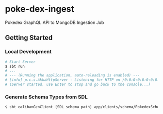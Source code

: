 # poke-dex-ingest
Pokedex GraphQL API to MongoDB Ingestion Job

## Getting Started

### Local Development

```bash
# Start Server
$ sbt run
# ...
# --- (Running the application, auto-reloading is enabled) ---
# [info] p.c.s.AkkaHttpServer - Listening for HTTP on /0:0:0:0:0:0:0:0:9000
# (Server started, use Enter to stop and go back to the console...)

```

### Generate Schema Types from SDL
```bash
$ sbt calibanGenClient [SDL schema path] app/clients/schema/PokedexSchema.scala
```
